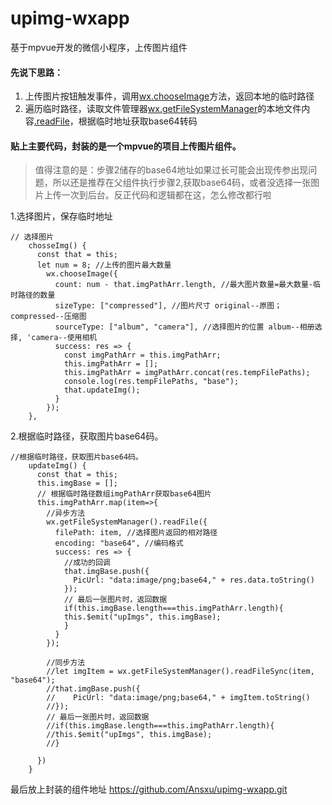 # upimg-wxapp
基于mpvue开发的微信小程序，上传图片组件

#### 先说下思路：
1. 上传图片按钮触发事件，调用[wx.chooseImage](https://developers.weixin.qq.com/miniprogram/dev/api/wx.chooseImage.html?search-key=chooseImage)方法，返回本地的临时路径
2. 遍历临时路径，读取文件管理器[wx.getFileSystemManager](https://developers.weixin.qq.com/miniprogram/dev/api/wx.getFileSystemManager.html)的本地文件内容[.readFile](https://developers.weixin.qq.com/miniprogram/dev/api/FileSystemManager.readFile.html)，根据临时地址获取base64转码

#### 贴上主要代码，封装的是一个mpvue的项目上传图片组件。
> 值得注意的是：步骤2储存的base64地址如果过长可能会出现传参出现问题，所以还是推荐在父组件执行步骤2,获取base64码，或者没选择一张图片上传一次到后台。反正代码和逻辑都在这，怎么修改都行啦

1.选择图片，保存临时地址
```
// 选择图片
    chosseImg() {
      const that = this;
      let num = 8; //上传的图片最大数量
        wx.chooseImage({
          count: num - that.imgPathArr.length, //最大图片数量=最大数量-临时路径的数量
          sizeType: ["compressed"], //图片尺寸 original--原图；compressed--压缩图
          sourceType: ["album", "camera"], //选择图片的位置 album--相册选择, 'camera--使用相机
          success: res => {
            const imgPathArr = this.imgPathArr;
            this.imgPathArr = [];
            this.imgPathArr = imgPathArr.concat(res.tempFilePaths);
            console.log(res.tempFilePaths, "base");
            that.updateImg();
          }
        });
    },
```
2.根据临时路径，获取图片base64码。
```
//根据临时路径，获取图片base64码。
    updateImg() {
      const that = this;
      this.imgBase = [];
      // 根据临时路径数组imgPathArr获取base64图片
      this.imgPathArr.map(item=>{
        //异步方法
        wx.getFileSystemManager().readFile({
          filePath: item, //选择图片返回的相对路径
          encoding: "base64", //编码格式
          success: res => {
            //成功的回调
            that.imgBase.push({
              PicUrl: "data:image/png;base64," + res.data.toString()
            });
            // 最后一张图片时，返回数据
            if(this.imgBase.length===this.imgPathArr.length){
            this.$emit("upImgs", this.imgBase);
            }
          }
        });
        
        //同步方法
        //let imgItem = wx.getFileSystemManager().readFileSync(item, "base64");
        //that.imgBase.push({
        //    PicUrl: "data:image/png;base64," + imgItem.toString()
        //});
        // 最后一张图片时，返回数据
        //if(this.imgBase.length===this.imgPathArr.length){
        //this.$emit("upImgs", this.imgBase);
        //}
        
      })
    }
```
最后放上封装的组件地址 https://github.com/Ansxu/upimg-wxapp.git
